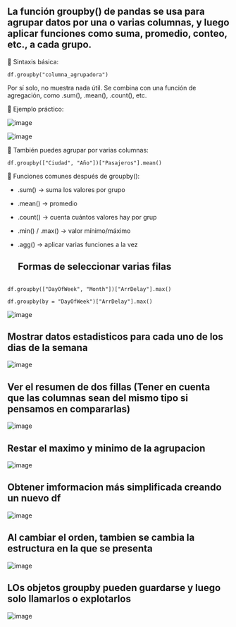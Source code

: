 ## La función groupby() de pandas se usa para agrupar datos por una o varias columnas, y luego aplicar funciones como suma, promedio, conteo, etc., a cada grupo.

🔹 Sintaxis básica:

````
df.groupby("columna_agrupadora")
````
Por sí solo, no muestra nada útil. Se combina con una función de agregación, como .sum(), .mean(), .count(), etc.

🧪 Ejemplo práctico:

![image](https://github.com/user-attachments/assets/73047582-9a48-43ef-ab52-73cff0ec979d)

![image](https://github.com/user-attachments/assets/ab43f90e-118f-4f74-bf39-47776a7d4431)

🔹 También puedes agrupar por varias columnas:
````
df.groupby(["Ciudad", "Año"])["Pasajeros"].mean()
````

🔹 Funciones comunes después de groupby():
- .sum() → suma los valores por grupo
- .mean() → promedio
- .count() → cuenta cuántos valores hay por grup
- .min() / .max() → valor mínimo/máximo
- .agg() → aplicar varias funciones a la vez

  ## Formas de seleccionar varias filas
````

df.groupby(["DayOfWeek", "Month"])["ArrDelay"].max()

df.groupby(by = "DayOfWeek")["ArrDelay"].max()

````
![image](https://github.com/user-attachments/assets/b8e402bc-0fbf-4d9d-94e5-60ac5eb44dc9)


## Mostrar datos estadisticos para cada uno de los dias de la semana

![image](https://github.com/user-attachments/assets/3020fb74-a2bb-43ef-92bf-877fc98abd4f)

## Ver el resumen de dos fillas (Tener en cuenta que las columnas sean del mismo tipo si pensamos en compararlas)

![image](https://github.com/user-attachments/assets/b60147fc-3675-4e88-abe6-dc4837c26413)

## Restar el maximo y minimo de la agrupacion 
![image](https://github.com/user-attachments/assets/8e2bb723-7501-4972-aaa1-79c6ecfde58a)


## Obtener imformacion más simplificada creando un nuevo df 

![image](https://github.com/user-attachments/assets/68aaf19b-d9ea-42bb-bf2e-b2215295a197)

## Al cambiar el orden, tambien se cambia la estructura en la que se presenta

![image](https://github.com/user-attachments/assets/d1b45748-56d9-4a8f-8ff2-e048050b1436)

## LOs objetos groupby pueden guardarse y luego solo llamarlos o explotarlos

![image](https://github.com/user-attachments/assets/324d92a4-ed15-4df2-b67e-a68f64c960f9)

